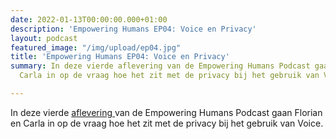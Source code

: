 ```yaml
---
date: 2022-01-13T00:00:00.000+01:00
description: 'Empowering Humans EP04: Voice en Privacy'
layout: podcast
featured_image: "/img/upload/ep04.jpg"
title: 'Empowering Humans EP04: Voice en Privacy'
summary: In deze vierde aflevering van de Empowering Humans Podcast gaan Florian en
  Carla in op de vraag hoe het zit met de privacy bij het gebruik van Voice.

---
```

In deze vierde [aflevering ](https://beyondvoice.fm/podcast/ep04-voice-en-privacy/)van de Empowering Humans Podcast gaan Florian en Carla in op de vraag hoe het zit met de privacy bij het gebruik van Voice.